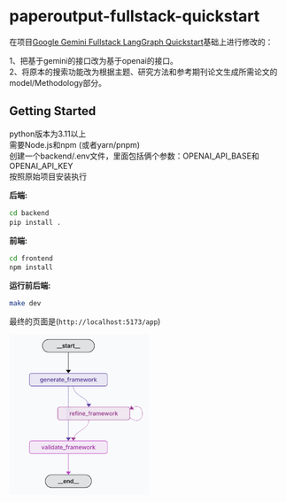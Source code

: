 # paperoutput-fullstack-quickstart
在项目[Google Gemini Fullstack LangGraph Quickstart](https://github.com/google-gemini/gemini-fullstack-langgraph-quickstart/)基础上进行修改的：  

1、把基于gemini的接口改为基于openai的接口。  
2、将原本的搜索功能改为根据主题、研究方法和参考期刊论文生成所需论文的model/Methodology部分。

## Getting Started

python版本为3.11以上  
需要Node.js和npm (或者yarn/pnpm)   
创建一个backend/.env文件，里面包括俩个参数：OPENAI_API_BASE和OPENAI_API_KEY  
按照原始项目安装执行  

**后端:**

```bash
cd backend
pip install .
```

 **前端:**

```bash
cd frontend
npm install
```

**运行前后端:**

```bash
make dev
```

最终的页面是(`http://localhost:5173/app`)

<img src="./agent.png" title="Agent Flow" alt="Agent Flow" width="50%">
